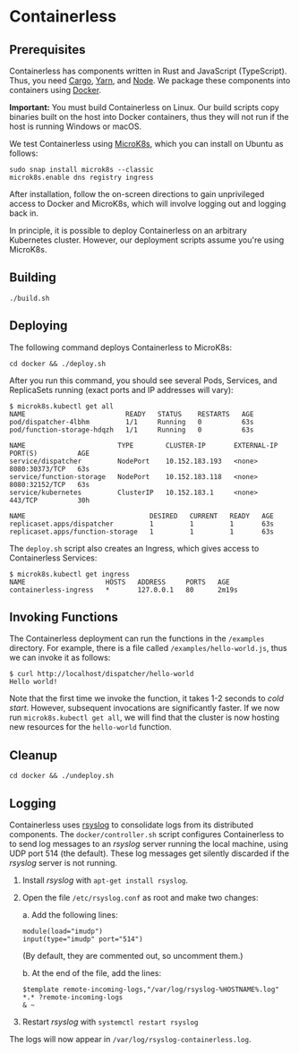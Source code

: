 # Containerless

## Prerequisites

Containerless has components written in Rust and JavaScript (TypeScript).
Thus, you need [Cargo], [Yarn], and [Node]. We package these components
into containers using [Docker].

**Important:** You must build Containerless on Linux. Our build scripts copy 
binaries built on the host into Docker containers, thus they will not run if the
host is running Windows or macOS.

We test Containerless using [MicroK8s], which you can install on Ubuntu
as follows:

```
sudo snap install microk8s --classic
microk8s.enable dns registry ingress
```

After installation, follow the on-screen directions to gain unprivileged access
to Docker and MicroK8s, which will involve logging out and logging back in.

In principle, it is possible to deploy Containerless on an arbitrary Kubernetes
cluster. However, our deployment scripts assume you're using MicroK8s.

## Building

```
./build.sh
```

## Deploying

The following command deploys Containerless to MicroK8s:

```
cd docker && ./deploy.sh
```

After you run this command, you should see several Pods, Services, and
ReplicaSets running (exact ports and IP addresses will vary):

```
$ microk8s.kubectl get all
NAME                         READY   STATUS    RESTARTS   AGE
pod/dispatcher-4lbhm         1/1     Running   0          63s
pod/function-storage-hdqzh   1/1     Running   0          63s

NAME                       TYPE        CLUSTER-IP       EXTERNAL-IP   PORT(S)          AGE
service/dispatcher         NodePort    10.152.183.193   <none>        8080:30373/TCP   63s
service/function-storage   NodePort    10.152.183.118   <none>        8080:32152/TCP   63s
service/kubernetes         ClusterIP   10.152.183.1     <none>        443/TCP          30h

NAME                               DESIRED   CURRENT   READY   AGE
replicaset.apps/dispatcher         1         1         1       63s
replicaset.apps/function-storage   1         1         1       63s
```

The `deploy.sh` script also creates an Ingress, which gives access to 
Containerless Services:

```
$ microk8s.kubectl get ingress
NAME                    HOSTS   ADDRESS     PORTS   AGE
containerless-ingress   *       127.0.0.1   80      2m19s
```

## Invoking Functions

The Containerless deployment can run the functions in the `/examples`
directory. For example, there is a file called `/examples/hello-world.js`,
thus we can invoke it as follows:

```
$ curl http://localhost/dispatcher/hello-world
Hello world!
```

Note that the first time we invoke the function, it takes 1-2 seconds to *cold
start*. However, subsequent invocations are significantly faster. If we
now run `microk8s.kubectl get all`, we will find that the cluster is now
hosting new resources for the `hello-world` function.

## Cleanup

```
cd docker && ./undeploy.sh
```

## Logging

Containerless uses [rsyslog] to consolidate logs from its distributed
components. The `docker/controller.sh` script configures Containerless to to
send log messages to an *rsyslog* server running the local machine, using
UDP port 514 (the default). These log messages get silently discarded
if the *rsyslog* server is not running.

1. Install *rsyslog* with `apt-get install rsyslog`.

2. Open the file `/etc/rsyslog.conf` as root and make two changes:

   a. Add the following lines:
   
      ```
      module(load="imudp")
      input(type="imudp" port="514")
      ```
      
      (By default, they are commented out, so uncomment them.)

   b. At the end of the file, add the lines:

      ```
      $template remote-incoming-logs,"/var/log/rsyslog-%HOSTNAME%.log"
      *.* ?remote-incoming-logs
      & ~
      ```
3. Restart *rsyslog* with `systemctl restart rsyslog`

The logs will now appear in `/var/log/rsyslog-containerless.log`.

[Cargo]: https://rustup.rs/
[Yarn]: https://yarnpkg.com/
[Node]: https://nodejs.org/
[Docker]: https://www.docker.com/
[Microk8s]: https://microk8s.io/
[rsyslog]: https://www.rsyslog.com/